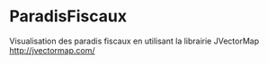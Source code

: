 ParadisFiscaux
==============
Visualisation des paradis fiscaux en utilisant la librairie JVectorMap http://jvectormap.com/
